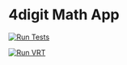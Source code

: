 # 4digit Math App
[![Run Tests](https://github.com/tohhiro/math-app/actions/workflows/test.yml/badge.svg)](https://github.com/tohhiro/math-app/actions/workflows/test.yml)

[![Run VRT](https://github.com/tohhiro/math-app/actions/workflows/vrt.yml/badge.svg)](https://github.com/tohhiro/math-app/actions/workflows/vrt.yml)

